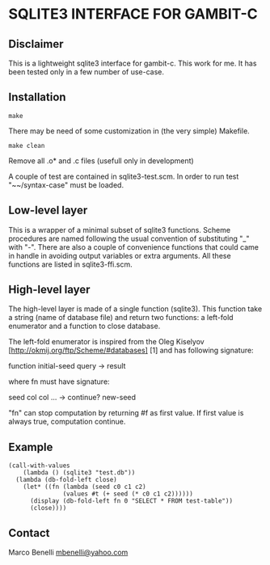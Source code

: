 SQLITE3 INTERFACE FOR GAMBIT-C
==============================

Disclaimer
----------

This is a lightweight sqlite3 interface for gambit-c.
This work for me. It has been tested only in a few number of use-case.

Installation
------------

    make

There may be need of some customization in (the very simple) Makefile.

    make clean

Remove all .o* and .c files (usefull only in development)

A couple of test are contained in sqlite3-test.scm.
In order to run test "~~/syntax-case" must be loaded.

Low-level layer
---------------

This is a wrapper of a minimal subset of sqlite3 functions.
Scheme procedures are named following the usual convention of substituting "_"
with "-".
There are also a couple of convenience functions that could came in handle
in avoiding output variables or extra arguments.
All these functions are listed in sqlite3-ffi.scm.

High-level layer
----------------

The high-level layer is made of a single function (sqlite3).
This function take a string (name of database file) and return two functions:
a left-fold enumerator and a function to close database.

The left-fold enumerator is inspired from the Oleg Kiselyov
[http://okmij.org/ftp/Scheme/#databases] [1] and has
following signature:

function initial-seed query -> result

where fn must have signature:

seed col col ... -> continue? new-seed

"fn" can stop computation by returning #f as first value.
If first value is always true, computation continue.

Example
-------

    (call-with-values
        (lambda () (sqlite3 "test.db"))
      (lambda (db-fold-left close)
        (let* ((fn (lambda (seed c0 c1 c2)
                   (values #t (+ seed (* c0 c1 c2))))))
          (display (db-fold-left fn 0 "SELECT * FROM test-table"))
          (close))))

Contact
-------

Marco Benelli <mbenelli@yahoo.com>



